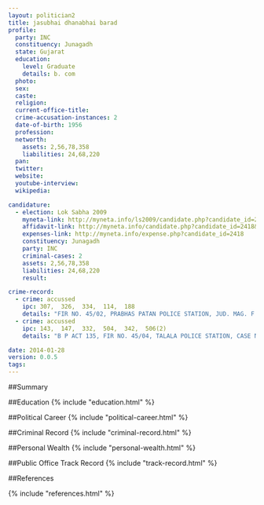 ```yaml
---
layout: politician2
title: jasubhai dhanabhai barad
profile: 
  party: INC
  constituency: Junagadh
  state: Gujarat
  education: 
    level: Graduate
    details: b. com
  photo: 
  sex: 
  caste: 
  religion: 
  current-office-title: 
  crime-accusation-instances: 2
  date-of-birth: 1956
  profession: 
  networth: 
    assets: 2,56,78,358
    liabilities: 24,68,220
  pan: 
  twitter: 
  website: 
  youtube-interview: 
  wikipedia: 

candidature: 
  - election: Lok Sabha 2009
    myneta-link: http://myneta.info/ls2009/candidate.php?candidate_id=2418
    affidavit-link: http://myneta.info/candidate.php?candidate_id=2418&scan=original
    expenses-link: http://myneta.info/expense.php?candidate_id=2418
    constituency: Junagadh 
    party: INC
    criminal-cases: 2
    assets: 2,56,78,358
    liabilities: 24,68,220
    result:  

crime-record: 
  - crime: accussed
    ipc: 307,  326,  334,  114,  188
    details: "FIR NO. 45/02, PRABHAS PATAN POLICE STATION, JUD. MAG. F.C. TALALA. CASE NO 16/04 CASE IS PENDING" 
  - crime: accussed
    ipc: 143,  147,  332,  504,  342,  506(2)
    details: "B P ACT 135, FIR NO. 45/04, TALALA POLICE STATION, CASE NO. 82/06. AND PRECIDING OFFICE, FAST TRACK COURT, VERAVAL," 

date: 2014-01-28
version: 0.0.5
tags: 
---
```

##Summary


##Education
{% include "education.html" %}


##Political Career
{% include "political-career.html" %}


##Criminal Record
{% include "criminal-record.html" %}


##Personal Wealth
{% include "personal-wealth.html" %}


##Public Office Track Record
{% include "track-record.html" %}


##References


{% include "references.html" %}